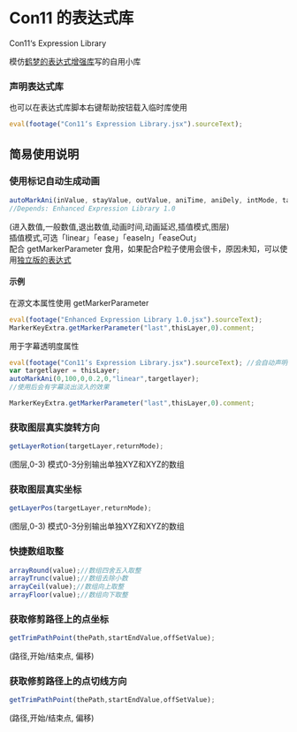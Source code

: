 # Con11 的表达式库
Con11‘s Expression Library

模仿[鹤梦的表达式增强库](https://github.com/dreamstring/After-Effects-Enhanced-Expression)写的自用小库

### 声明表达式库
也可以在表达式库脚本右键帮助按钮载入临时库使用
```javascript
eval(footage("Con11‘s Expression Library.jsx").sourceText);
```
## 简易使用说明
### 使用标记自动生成动画
```javascript
autoMarkAni(inValue, stayValue, outValue, aniTime, aniDely, intMode, targetlayer);
//Depends: Enhanced Expression Library 1.0
```
(进入数值,一般数值,退出数值,动画时间,动画延迟,插值模式,图层)  
插值模式,可选「linear」「ease」「easeIn」「easeOut」  
配合 getMarkerParameter 食用，如果配合P粒子使用会很卡，原因未知，可以使用[独立版的表达式](https://github.com/LoliCon11/Con11-Expression-Library/blob/main/AutoMarkAnimation%20V1.02.jsx)
#### 示例
在源文本属性使用 getMarkerParameter
```javascript
eval(footage("Enhanced Expression Library 1.0.jsx").sourceText);
MarkerKeyExtra.getMarkerParameter("last",thisLayer,0).comment;
```
用于字幕透明度属性
```javascript
eval(footage("Con11‘s Expression Library.jsx").sourceText); //会自动声明 Enhanced-Expression 不用重复声明
var targetlayer = thisLayer;
autoMarkAni(0,100,0,0.2,0,"linear",targetlayer);
//使用后会有字幕淡出淡入的效果
```

```javascript
MarkerKeyExtra.getMarkerParameter("last",thisLayer,0).comment;
```

### 获取图层真实旋转方向 
```javascript
getLayerRotion(targetLayer,returnMode);
```
(图层,0-3) 模式0-3分别输出单独XYZ和XYZ的数组

### 获取图层真实坐标
```javascript
getLayerPos(targetLayer,returnMode);
```
(图层,0-3) 模式0-3分别输出单独XYZ和XYZ的数组

### 快捷数组取整
```javascript
arrayRound(value);//数组四舍五入取整
arrayTrunc(value);//数组去除小数
arrayCeil(value);//数组向上取整
arrayFloor(value);//数组向下取整
```
### 获取修剪路径上的点坐标
```javascript
getTrimPathPoint(thePath,startEndValue,offSetValue);
```
(路径,开始/结束点, 偏移)

### 获取修剪路径上的点切线方向
```javascript
getTrimPathPoint(thePath,startEndValue,offSetValue);
```
(路径,开始/结束点, 偏移)
